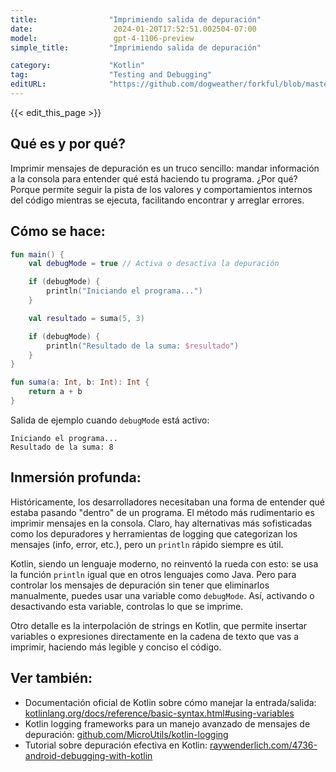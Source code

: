```yaml
---
title:                "Imprimiendo salida de depuración"
date:                  2024-01-20T17:52:51.002504-07:00
model:                 gpt-4-1106-preview
simple_title:         "Imprimiendo salida de depuración"

category:             "Kotlin"
tag:                  "Testing and Debugging"
editURL:              "https://github.com/dogweather/forkful/blob/master/content/es/kotlin/printing-debug-output.md"
---
```


{{< edit_this_page >}}

## Qué es y por qué?
Imprimir mensajes de depuración es un truco sencillo: mandar información a la consola para entender qué está haciendo tu programa. ¿Por qué? Porque permite seguir la pista de los valores y comportamientos internos del código mientras se ejecuta, facilitando encontrar y arreglar errores.

## Cómo se hace:
```Kotlin
fun main() {
    val debugMode = true // Activa o desactiva la depuración

    if (debugMode) {
        println("Iniciando el programa...")
    }

    val resultado = suma(5, 3)

    if (debugMode) {
        println("Resultado de la suma: $resultado")
    }
}

fun suma(a: Int, b: Int): Int {
    return a + b
}
```
Salida de ejemplo cuando `debugMode` está activo:
```
Iniciando el programa...
Resultado de la suma: 8
```

## Inmersión profunda:
Históricamente, los desarrolladores necesitaban una forma de entender qué estaba pasando "dentro" de un programa. El método más rudimentario es imprimir mensajes en la consola. Claro, hay alternativas más sofisticadas como los depuradores y herramientas de logging que categorizan los mensajes (info, error, etc.), pero un `println` rápido siempre es útil.

Kotlin, siendo un lenguaje moderno, no reinventó la rueda con esto: se usa la función `println` igual que en otros lenguajes como Java. Pero para controlar los mensajes de depuración sin tener que eliminarlos manualmente, puedes usar una variable como `debugMode`. Así, activando o desactivando esta variable, controlas lo que se imprime.

Otro detalle es la interpolación de strings en Kotlin, que permite insertar variables o expresiones directamente en la cadena de texto que vas a imprimir, haciendo más legible y conciso el código.

## Ver también:
- Documentación oficial de Kotlin sobre cómo manejar la entrada/salida: [kotlinlang.org/docs/reference/basic-syntax.html#using-variables](https://kotlinlang.org/docs/reference/basic-syntax.html#using-variables)
- Kotlin logging frameworks para un manejo avanzado de mensajes de depuración: [github.com/MicroUtils/kotlin-logging](https://github.com/MicroUtils/kotlin-logging)
- Tutorial sobre depuración efectiva en Kotlin: [raywenderlich.com/4736-android-debugging-with-kotlin](https://www.raywenderlich.com/4736-android-debugging-with-kotlin)
